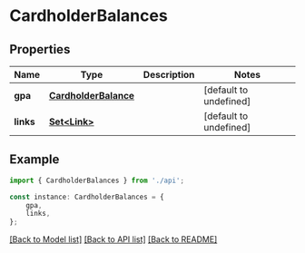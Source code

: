 # CardholderBalances


## Properties

Name | Type | Description | Notes
------------ | ------------- | ------------- | -------------
**gpa** | [**CardholderBalance**](CardholderBalance.md) |  | [default to undefined]
**links** | [**Set&lt;Link&gt;**](Link.md) |  | [default to undefined]

## Example

```typescript
import { CardholderBalances } from './api';

const instance: CardholderBalances = {
    gpa,
    links,
};
```

[[Back to Model list]](../README.md#documentation-for-models) [[Back to API list]](../README.md#documentation-for-api-endpoints) [[Back to README]](../README.md)
